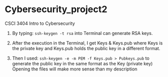 # Cybersecurity_project2
CSCI 3404 Intro to Cybersecurity

1. By typing: `ssh-keygen -t rsa` into Terminal can generate RSA keys.

2. After the execution in the Terminal, I get Keys & Keys.pub where Keys is the private key and Keys.pub holds the public key in a different format.

3. Then I used: `ssh-keygen -e -m PEM -f Keys.pub > Pubkeys.pub` to generate the public key in the same format as the Key (private key) Opening the files will make more sense than my description
